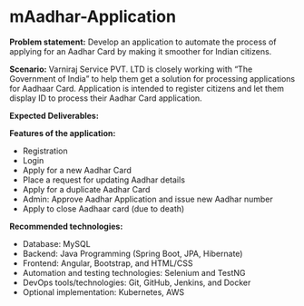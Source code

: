 # mAadhar-Application
**Problem statement:**
Develop an application to automate the process of applying for an Aadhar Card by making it smoother for Indian citizens.

**Scenario:**
Varniraj Service PVT. LTD is closely working with “The Government of India” to help them get a solution for processing applications for Aadhaar Card. Application is intended to register citizens and let them display ID to process their Aadhar Card application.

**Expected Deliverables:**

**Features of the application:**
- Registration
- Login
- Apply for a new Aadhar Card
- Place a request for updating Aadhar details
- Apply for a duplicate Aadhar Card
- Admin: Approve Aadhar Application and issue new Aadhar number
- Apply to close Aadhaar card (due to death)
 
**Recommended technologies:**

- Database: MySQL
- Backend: Java Programming (Spring Boot, JPA, Hibernate)
- Frontend: Angular, Bootstrap, and HTML/CSS
- Automation and testing technologies: Selenium and TestNG      
- DevOps tools/technologies: Git, GitHub, Jenkins, and Docker
- Optional implementation: Kubernetes, AWS
